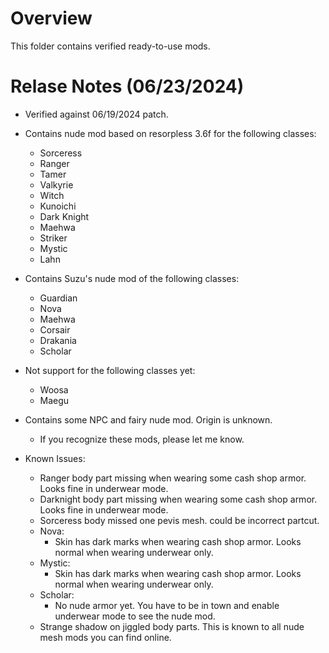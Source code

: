# Overview

This folder contains verified ready-to-use mods.

# Relase Notes (06/23/2024)

- Verified against 06/19/2024 patch.

- Contains nude mod based on resorpless 3.6f for the following classes:
  - Sorceress
  - Ranger
  - Tamer
  - Valkyrie
  - Witch
  - Kunoichi
  - Dark Knight
  - Maehwa
  - Striker
  - Mystic
  - Lahn

- Contains Suzu's nude mod of the following classes:
  - Guardian
  - Nova
  - Maehwa
  - Corsair
  - Drakania
  - Scholar

- Not support for the following classes yet:
  - Woosa
  - Maegu

- Contains some NPC and fairy nude mod. Origin is unknown.
  - If you recognize these mods, please let me know.

- Known Issues:
  - Ranger body part missing when wearing some cash shop armor. Looks fine in underwear mode.
  - Darknight body part missing when wearing some cash shop armor. Looks fine in underwear mode.
  - Sorceress body missed one pevis mesh. could be incorrect partcut.
  - Nova:
    - Skin has dark marks when wearing cash shop armor. Looks normal when wearing underwear only.
  - Mystic:
    - Skin has dark marks when wearing cash shop armor. Looks normal when wearing underwear only.
  - Scholar:
    - No nude armor yet. You have to be in town and enable underwear mode to see the nude mod.
  - Strange shadow on jiggled body parts. This is known to all nude mesh mods you can find online.
